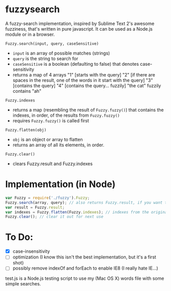 fuzzysearch
===========

A fuzzy-search implementation, inspired by Sublime Text 2's awesome fuzziness, that's written in pure javascript. It can be used as a Node.js module or in a browser.

```Fuzzy.search(input, query, caseSensitive)```
- ```input``` is an array of possible matches (strings)
- ```query``` is the string to search for
- ```caseSensitive``` is a boolean (defaulting to false) that denotes case-sensitivity
- returns a map of 4 arrays
  "1" [starts with the query]
  "2" [if there are spaces in the result, one of the words in it start with the query]
  "3" [contains the query]
  "4" [contains the query... fuzzily] "the cat" fuzzily contains "ah"

```Fuzzy.indexes ```
- returns a map (resembling the result of ```Fuzzy.fuzzy()```) that contains the indexes, in order, of the results from ```Fuzzy.fuzzy()```
- requires ```Fuzzy.fuzzy()``` is called first

```Fuzzy.flatten(obj) ```
- ```obj``` is an object or array to flatten
- returns an array of all its elements, in order.

```Fuzzy.clear() ```
- clears Fuzzy.result and Fuzzy.indexes

Implementation (in Node)
========================

```javascript
var Fuzzy = require('./fuzzy').Fuzzy;
Fuzzy.search(array, query); // also returns Fuzzy.result, if you want to store it inline
var result = Fuzzy.result;
var indexes = Fuzzy.flatten(Fuzzy.indexes); // indexes from the original array
Fuzzy.clear(); // clear it out for next use
```

To Do:
======
- [x] case-insensitivity
- [ ] optimization (I know this isn't the best implementation, but it's a first shot)
- [ ] possibly remove indexOf and forEach to enable IE8 (I really hate IE...)

test.js is a Node.js testing script to use my (Mac OS X) words file with some simple searches.
